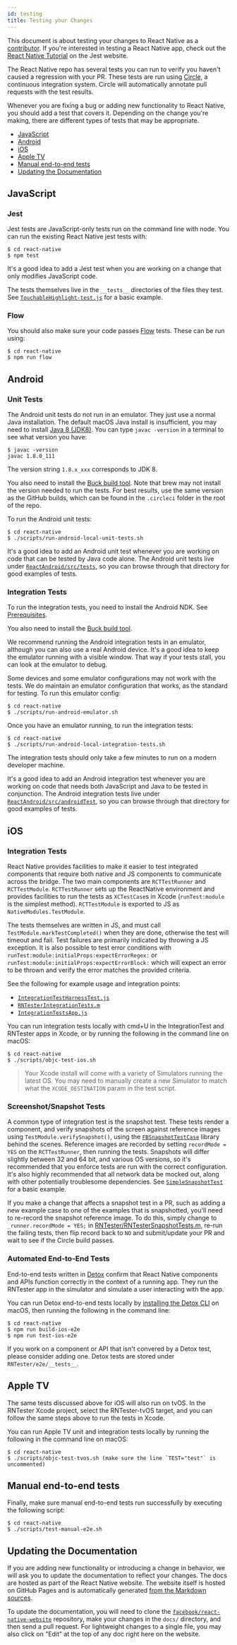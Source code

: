 ```yaml
---
id: testing
title: Testing your Changes
---
```


This document is about testing your changes to React Native as a [contributor](contributing.md). If you're interested in testing a React Native app, check out the [React Native Tutorial](https://facebook.github.io/jest/docs/en/tutorial-react-native.html) on the Jest website.

The React Native repo has several tests you can run to verify you haven't caused a regression with your PR. These tests are run using [Circle](https://circleci.com/gh/facebook/react-native), a continuous integration system. Circle will automatically annotate pull requests with the test results.

Whenever you are fixing a bug or adding new functionality to React Native, you should add a test that covers it. Depending on the change you're making, there are different types of tests that may be appropriate.

* [JavaScript](testing.md#javascript)
* [Android](testing.md#android)
* [iOS](testing.md#ios)
* [Apple TV](testing.md#apple-tv)
* [Manual end-to-end tests](testing.md#manual-end-to-end-tests)
* [Updating the Documentation](testing.md#updating-the-documentation)

## JavaScript

### Jest

Jest tests are JavaScript-only tests run on the command line with node. You can run the existing React Native jest tests with:

    $ cd react-native
    $ npm test

It's a good idea to add a Jest test when you are working on a change that only modifies JavaScript code.

The tests themselves live in the `__tests__` directories of the files they test. See [`TouchableHighlight-test.js`](https://github.com/facebook/react-native/blob/master/Libraries/Components/Touchable/__tests__/TouchableHighlight-test.js) for a basic example.

### Flow

You should also make sure your code passes [Flow](https://flowtype.org/) tests. These can be run using:

    $ cd react-native
    $ npm run flow

## Android

### Unit Tests

The Android unit tests do not run in an emulator. They just use a normal Java installation. The default macOS Java install is insufficient, you may need to install [Java 8 (JDK8)](http://www.oracle.com/technetwork/java/javase/downloads/jdk8-downloads-2133151.html). You can type `javac -version` in a terminal to see what version you have:

```
$ javac -version
javac 1.8.0_111
```

The version string `1.8.x_xxx` corresponds to JDK 8.

You also need to install the [Buck build tool](https://buckbuild.com/setup/install.html). Note that brew may not install the version needed to run the tests. For best results, use the same version as the GitHub builds, which can be found in the `.circleci` folder in the root of the repo.

To run the Android unit tests:

    $ cd react-native
    $ ./scripts/run-android-local-unit-tests.sh

It's a good idea to add an Android unit test whenever you are working on code that can be tested by Java code alone. The Android unit tests live under [`ReactAndroid/src/tests`](https://github.com/facebook/react-native/tree/master/ReactAndroid/src/test/java/com/facebook/react), so you can browse through that directory for good examples of tests.

### Integration Tests

To run the integration tests, you need to install the Android NDK. See [Prerequisites](building-from-source.md#prerequisites).

You also need to install the [Buck build tool](https://buckbuild.com/setup/install.html).

We recommend running the Android integration tests in an emulator, although you can also use a real Android device. It's a good idea to keep the emulator running with a visible window. That way if your tests stall, you can look at the emulator to debug.

Some devices and some emulator configurations may not work with the tests. We do maintain an emulator configuration that works, as the standard for testing. To run this emulator config:

    $ cd react-native
    $ ./scripts/run-android-emulator.sh

Once you have an emulator running, to run the integration tests:

    $ cd react-native
    $ ./scripts/run-android-local-integration-tests.sh

The integration tests should only take a few minutes to run on a modern developer machine.

It's a good idea to add an Android integration test whenever you are working on code that needs both JavaScript and Java to be tested in conjunction. The Android integration tests live under [`ReactAndroid/src/androidTest`](https://github.com/facebook/react-native/tree/master/ReactAndroid/src/androidTest/java/com/facebook/react/tests), so you can browse through that directory for good examples of tests.

## iOS

### Integration Tests

React Native provides facilities to make it easier to test integrated components that require both native and JS components to communicate across the bridge. The two main components are `RCTTestRunner` and `RCTTestModule`. `RCTTestRunner` sets up the ReactNative environment and provides facilities to run the tests as `XCTestCase`s in Xcode (`runTest:module` is the simplest method). `RCTTestModule` is exported to JS as `NativeModules.TestModule`.

The tests themselves are written in JS, and must call `TestModule.markTestCompleted()` when they are done, otherwise the test will timeout and fail. Test failures are primarily indicated by throwing a JS exception. It is also possible to test error conditions with `runTest:module:initialProps:expectErrorRegex:` or `runTest:module:initialProps:expectErrorBlock:` which will expect an error to be thrown and verify the error matches the provided criteria.

See the following for example usage and integration points:

* [`IntegrationTestHarnessTest.js`](https://github.com/facebook/react-native/blob/master/IntegrationTests/IntegrationTestHarnessTest.js)
* [`RNTesterIntegrationTests.m`](https://github.com/facebook/react-native/blob/master/RNTester/RNTesterIntegrationTests/RNTesterIntegrationTests.m)
* [`IntegrationTestsApp.js`](https://github.com/facebook/react-native/blob/master/IntegrationTests/IntegrationTestsApp.js)

You can run integration tests locally with cmd+U in the IntegrationTest and RNTester apps in Xcode, or by running the following in the command line on macOS:

    $ cd react-native
    $ ./scripts/objc-test-ios.sh

> Your Xcode install will come with a variety of Simulators running the latest OS. You may need to manually create a new Simulator to match what the `XCODE_DESTINATION` param in the test script.

### Screenshot/Snapshot Tests

A common type of integration test is the snapshot test. These tests render a component, and verify snapshots of the screen against reference images using `TestModule.verifySnapshot()`, using the [`FBSnapshotTestCase`](https://github.com/facebook/ios-snapshot-test-case) library behind the scenes. Reference images are recorded by setting `recordMode = YES` on the `RCTTestRunner`, then running the tests. Snapshots will differ slightly between 32 and 64 bit, and various OS versions, so it's recommended that you enforce tests are run with the correct configuration. It's also highly recommended that all network data be mocked out, along with other potentially troublesome dependencies. See [`SimpleSnapshotTest`](https://github.com/facebook/react-native/blob/master/IntegrationTests/SimpleSnapshotTest.js) for a basic example.

If you make a change that affects a snapshot test in a PR, such as adding a new example case to one of the examples that is snapshotted, you'll need to re-record the snapshot reference image. To do this, simply change to `_runner.recordMode = YES;` in [RNTester/RNTesterSnapshotTests.m](https://github.com/facebook/react-native/blob/master/RNTester/RNTesterIntegrationTests/RNTesterSnapshotTests.m#L42), re-run the failing tests, then flip record back to `NO` and submit/update your PR and wait to see if the Circle build passes.

### Automated End-to-End Tests

End-to-end tests written in [Detox](https://github.com/wix/Detox) confirm that React Native components and APIs function correctly in the context of a running app. They run the RNTester app in the simulator and simulate a user interacting with the app.

You can run Detox end-to-end tests locally by [installing the Detox CLI](https://github.com/wix/Detox/blob/master/docs/Introduction.GettingStarted.md#step-1-install-dependencies) on macOS, then running the following in the command line:

    $ cd react-native
    $ npm run build-ios-e2e
    $ npm run test-ios-e2e

If you work on a component or API that isn't convered by a Detox test, please consider adding one. Detox tests are stored under `RNTester/e2e/__tests__`.

## Apple TV

The same tests discussed above for iOS will also run on tvOS. In the RNTester Xcode project, select the RNTester-tvOS target, and you can follow the same steps above to run the tests in Xcode.

You can run Apple TV unit and integration tests locally by running the following in the command line on macOS:

    $ cd react-native
    $ ./scripts/objc-test-tvos.sh (make sure the line `TEST="test"` is uncommented)

## Manual end-to-end tests

Finally, make sure manual end-to-end tests run successfully by executing the following script:

    $ cd react-native
    $ ./scripts/test-manual-e2e.sh

## Updating the Documentation

If you are adding new functionality or introducing a change in behavior, we will ask you to update the documentation to reflect your changes. The docs are hosted as part of the React Native website. The website itself is hosted on GitHub Pages and is automatically generated [from the Markdown sources](https://github.com/facebook/react-native-website/tree/master/docs).

To update the documentation, you will need to clone the [`facebook/react-native-website`](https://github.com/facebook/react-native-website) repository, make your changes in the `docs/` directory, and then send a pull request. For lightweight changes to a single file, you may also click on "Edit" at the top of any doc right here on the website.
